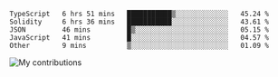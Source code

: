 <!--START_SECTION:waka-->
```text
TypeScript   6 hrs 51 mins   ███████████▒░░░░░░░░░░░░░   45.24 % 
Solidity     6 hrs 36 mins   ███████████░░░░░░░░░░░░░░   43.61 % 
JSON         46 mins         █▒░░░░░░░░░░░░░░░░░░░░░░░   05.15 % 
JavaScript   41 mins         █░░░░░░░░░░░░░░░░░░░░░░░░   04.57 % 
Other        9 mins          ▒░░░░░░░░░░░░░░░░░░░░░░░░   01.09 % 
```
<!--END_SECTION:waka-->
<img src="https://github-readme-streak-stats.herokuapp.com/?user=pahas&theme=white" alt="My contributions" />
